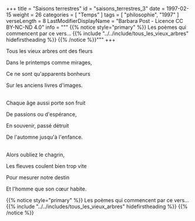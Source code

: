 +++
title = "Saisons terrestres"
id = "saisons_terrestres_3"
date = 1997-02-15
weight = 26
categories = [ "Temps" ]
tags = [ "philosophie", "1997" ]
verseLength = 8
LastModifierDisplayName = "Barbara Post - Licence CC BY-NC-ND 4.0"
info = """
{{% notice style="primary" %}}
Les poèmes qui commencent par ce vers...
{{% include "../../include/tous_les_vieux_arbres" hidefirstheading %}}
{{% /notice %}}"""
+++

Tous les vieux arbres ont des fleurs

Dans le printemps comme mirages,

Ce ne sont qu'apparents bonheurs

Sur les anciens livres d'images.

 \
Chaque âge aussi porte son fruit

De passions ou d'espérance,

En souvenir, passé détruit

De l'automne jusqu'à l'enfance.

 \
Alors oubliez le chagrin,

Les fleuves coulent bien trop vite

Pour mesurer notre destin

Et l'homme que son cœur habite.

{{% notice style="primary" %}}
Les poèmes qui commencent par ce vers...
{{% include "../../includes/tous_les_vieux_arbres" hidefirstheading %}}
{{% /notice %}}
